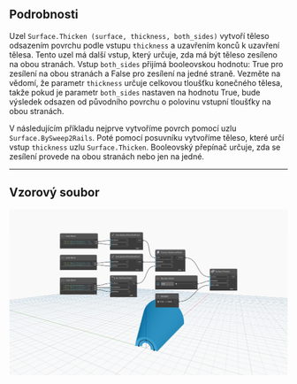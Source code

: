 <!--- Autodesk.DesignScript.Geometry.Surface.Thicken(surface, thickness, both_sides) --->
<!--- 5HLUQKT3UZOAWPJMHUXPRYXIG5HOMTLY5RMTZVDGAABIO5MZ3OVQ --->
## Podrobnosti
Uzel `Surface.Thicken (surface, thickness, both_sides)` vytvoří těleso odsazením povrchu podle vstupu `thickness` a uzavřením konců k uzavření tělesa. Tento uzel má další vstup, který určuje, zda má být těleso zesíleno na obou stranách. Vstup `both_sides` přijímá booleovskou hodnotu: True pro zesílení na obou stranách a False pro zesílení na jedné straně. Vezměte na vědomí, že parametr `thickness` určuje celkovou tloušťku konečného tělesa, takže pokud je parametr `both_sides` nastaven na hodnotu True, bude výsledek odsazen od původního povrchu o polovinu vstupní tloušťky na obou stranách.

V následujícím příkladu nejprve vytvoříme povrch pomocí uzlu `Surface.BySweep2Rails`. Poté pomocí posuvníku vytvoříme těleso, které určí vstup `thickness` uzlu `Surface.Thicken`. Booleovský přepínač určuje, zda se zesílení provede na obou stranách nebo jen na jedné.

___
## Vzorový soubor

![Surface.Thicken](./5HLUQKT3UZOAWPJMHUXPRYXIG5HOMTLY5RMTZVDGAABIO5MZ3OVQ_img.jpg)
